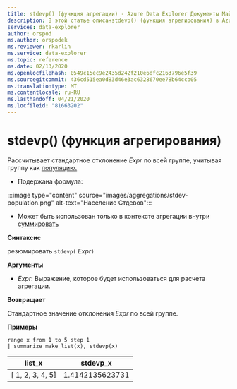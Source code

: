 ```yaml
---
title: stdevp() (функция агрегации) - Azure Data Explorer Документы Майкрософт
description: В этой статье описанstdevp() (функция агрегирования) в Azure Data Explorer.
services: data-explorer
author: orspod
ms.author: orspodek
ms.reviewer: rkarlin
ms.service: data-explorer
ms.topic: reference
ms.date: 02/13/2020
ms.openlocfilehash: 0549c15ec9e2435d242f210e6dfc2163796e5f39
ms.sourcegitcommit: 436cd515ea0d83d46e3ac6328670ee78b64ccb05
ms.translationtype: MT
ms.contentlocale: ru-RU
ms.lasthandoff: 04/21/2020
ms.locfileid: "81663202"
---
```

# <a name="stdevp-aggregation-function"></a>stdevp() (функция агрегирования)

Рассчитывает стандартное отклонение *Expr* по всей группе, учитывая группу как [популяцию.](https://en.wikipedia.org/wiki/Statistical_population) 

* Подержана формула:

:::image type="content" source="images/aggregations/stdev-population.png" alt-text="Население Стдевов":::

* Может быть использован только в контексте агрегации внутри [суммировать](summarizeoperator.md)

**Синтаксис**

резюмировать `stdevp(` *Expr*`)`

**Аргументы**

* *Expr*: Выражение, которое будет использоваться для расчета агрегации. 

**Возвращает**

Стандартное значение отклонения *Expr* по всей группе.
 
**Примеры**

```kusto
range x from 1 to 5 step 1
| summarize make_list(x), stdevp(x)

```

|list_x|stdevp_x|
|---|---|
|[ 1, 2, 3, 4, 5]|1.4142135623731|